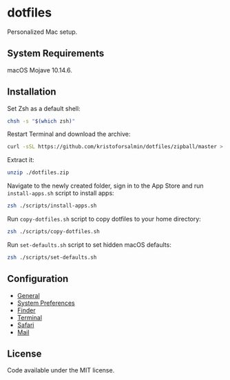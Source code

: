 # dotfiles

Personalized Mac setup.

## System Requirements

macOS Mojave 10.14.6.

## Installation

Set Zsh as a default shell:

```sh
chsh -s "$(which zsh)"
```

Restart Terminal and download the archive:

```sh
curl -sSL https://github.com/kristoforsalmin/dotfiles/zipball/master > ./dotfiles.zip
```

Extract it:

```sh
unzip ./dotfiles.zip
```

Navigate to the newly created folder, sign in to the App Store and run `install-apps.sh` script to install apps:

```sh
zsh ./scripts/install-apps.sh
```

Run `copy-dotfiles.sh` script to copy dotfiles to your home directory:

```sh
zsh ./scripts/copy-dotfiles.sh
```

Run `set-defaults.sh` script to set hidden macOS defaults:

```sh
zsh ./scripts/set-defaults.sh
```

## Configuration

* [General](./docs/general/README.md)
* [System Preferences](./docs/system-preferences/README.md)
* [Finder](./docs/finder/README.md)
* [Terminal](./docs/terminal/README.md)
* [Safari](./docs/safari/README.md)
* [Mail](./docs/mail/README.md)

## License

Code available under the MIT license.
